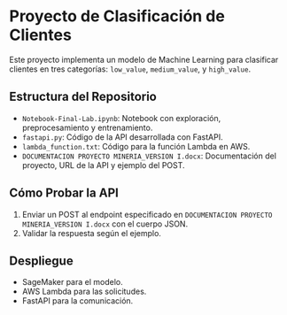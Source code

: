 # Proyecto de Clasificación de Clientes
Este proyecto implementa un modelo de Machine Learning para clasificar clientes en tres categorías: `low_value`, `medium_value`, y `high_value`.

## Estructura del Repositorio
- `Notebook-Final-Lab.ipynb`: Notebook con exploración, preprocesamiento y entrenamiento.
- `fastapi.py`: Código de la API desarrollada con FastAPI.
- `lambda_function.txt`: Código para la función Lambda en AWS.
- `DOCUMENTACION PROYECTO MINERIA_VERSION I.docx`: Documentación del proyecto, URL de la API y ejemplo del POST.

## Cómo Probar la API
1. Enviar un POST al endpoint especificado en `DOCUMENTACION PROYECTO MINERIA_VERSION I.docx` con el cuerpo JSON.
2. Validar la respuesta según el ejemplo.

## Despliegue
- SageMaker para el modelo.
- AWS Lambda para las solicitudes.
- FastAPI para la comunicación.
